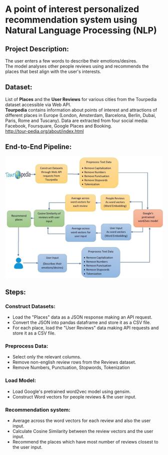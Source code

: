# A point of interest personalized recommendation system using Natural Language Processing (NLP)

## Project Description:
The user enters a few words to describe their emotions/desires.
<br/>The model analyses other people reviews using and recommends the places that best align with the user's interests.

## Dataset:
List of **Places** and the **User Reviews** for various cities from the Tourpedia dataset accessible via Web API.
<br/>**Tourpedia** contains information about points of interest and attractions of different places in Europe (London, Amsterdam, Barcelona, Berlin, Dubai, Paris, Rome and Tuscany). Data are extracted from four social media: Facebook, Foursquare, Google Places and Booking. 
<br/> http://tour-pedia.org/about/index.html

## End-to-End Pipeline:
<img src ="images/poi_rs_pipeline_1.jpg">

## Steps:

### Construct Datasets:

* Load the "Places" data as a JSON response making an API request.
* Convert the JSON into pandas dataframe and store it as a CSV file.
* For each place, load the "User Reviews" data making API requests and store it as a CSV file.

### Preprocess Data:

* Select only the relevant columns.
* Remove non-english review rows from the Reviews dataset.
* Remove Numbers, Punctuation, Stopwords, Tokenization

### Load Model:

* Load Google's pretrained word2vec model using gensim.
* Construct Word vectors for people reviews & the user input.

### Recommendation system:

* Average across the word vectors for each review and also the user input.
* Calculate Cosine Similarity between the review vectors and the user input.
* Recommend the places which have most number of reviews closest to the user input.


